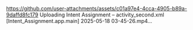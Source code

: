 
https://github.com/user-attachments/assets/c01a97e4-4cca-4905-b89a-9daffd8fc179
Uploading Intent Assignment – activity_second.xml [Intent_Assignment.app.main] 2025-05-18 03-45-26.mp4…
